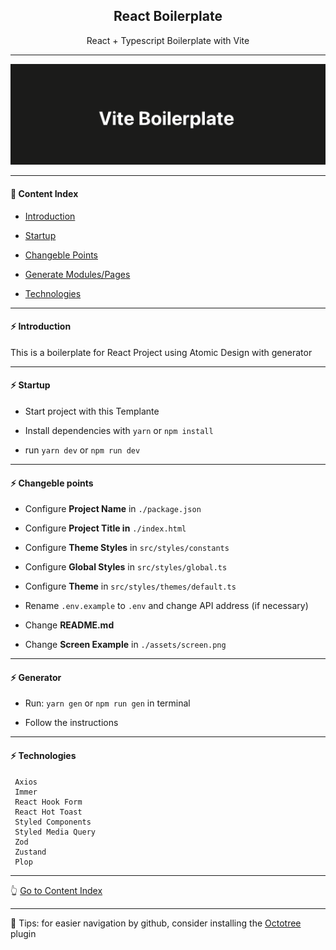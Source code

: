 <h2 align="center">React Boilerplate</h2>
<p align="center">React + Typescript Boilerplate with Vite</p>

---

<p align="center">
  <img src="https://github.com/lipex360x/ViteTS-Boilerplate/blob/main/assets/screen.png" />
</p>

---

#### :bookmark_tabs: Content Index

- [Introduction](#zap-introduction)

- [Startup](#zap-startup)

- [Changeble Points](#zap-changeble-points)

- [Generate Modules/Pages](#zap-generator)

- [Technologies](#zap-technologies)

---

#### :zap: Introduction

This is a boilerplate for React Project using Atomic Design with generator

---

#### :zap: Startup

- Start project with this Templante

- Install dependencies with `yarn` or `npm install`

- run `yarn dev` or `npm run dev`

---

#### :zap: Changeble points

- Configure **Project Name** in `./package.json`

- Configure **Project Title in** `./index.html`

- Configure **Theme Styles** in `src/styles/constants`

- Configure **Global Styles** in `src/styles/global.ts`

- Configure **Theme** in `src/styles/themes/default.ts`

- Rename `.env.example` to `.env` and change API address (if necessary)

- Change **README.md**

- Change **Screen Example** in `./assets/screen.png`

---

#### :zap: Generator

- Run: `yarn gen` or `npm run gen` in terminal

- Follow the instructions

---

#### :zap: Technologies

```
 Axios
 Immer
 React Hook Form
 React Hot Toast
 Styled Components
 Styled Media Query
 Zod
 Zustand
 Plop
```

---

:point_up_2: [Go to Content Index](#bookmark_tabs-content-index)

---

:pushpin: Tips: for easier navigation by github, consider installing the [Octotree](https://chrome.google.com/webstore/detail/octotree-github-code-tree/bkhaagjahfmjljalopjnoealnfndnagc) plugin
